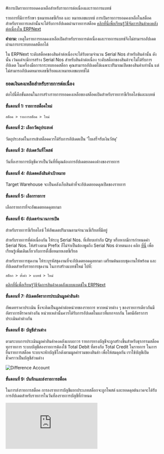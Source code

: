 <!-- add-breadcrumbs -->
#การเปิดรายการยอดคงเหลือสำหรับรายการต่อเนื่องและรายการแบทช์

รายการที่มีการรักษา sหมายเลขซีเรียล และ หมายเลขแบทช์ การเปิดรายการยอดคงเหลือในสต็อคสำหรับรายการเหล่านั้นจะได้รับการอัปเดตผ่านรายการสต็อค [คลิกที่นี่เพื่อเรียนรู้วิธีจัดการสินค้าคงคลังต่อเนื่องใน ERPNext](/docs/user/manual/th/stock/serial-no.html)

**คำถาม:** เหตุใดรายการยอดคงเหลือเปิดสำหรับรายการต่อเนื่องและรายการแบทช์จึงไม่สามารถอัปเดตผ่านการกระทบยอดสต็อกได้

ใน ERPNext ระดับสต็อคของสินค้าต่อเนื่องจะได้รับตามจำนวน Serial Nos สำหรับสินค้านั้น ดังนั้น เว้นแต่จะมีการสร้าง Serial Nos สำหรับสินค้าต่อเนื่อง ระดับสต็อกของสินค้าจะไม่ได้รับการอัปเดต ในเครื่องมือการกระทบยอดสต็อก คุณสามารถอัปเดตได้เฉพาะปริมาณเปิดของสินค้าเท่านั้น แต่ไม่สามารถอัปเดตหมายเลขซีเรียลและหมายเลขแบทช์ได้

### ยอดเงินคงเหลือสำหรับรายการต่อเนื่อง

ต่อไปนี้คือขั้นตอนในการสร้างรายการยอดคงเหลือของสต็อคเปิดสำหรับรายการซีเรียลไลซ์และแบทช์

#### ขั้นตอนที่ 1: รายการสต็อคใหม่

`สต็อค > รายการสต็อค > ใหม่`

#### ขั้นตอนที่ 2: เลือกวัตถุประสงค์

วัตถุประสงค์ในการเข้าสต็อคควรได้รับการอัปเดตเป็น 'ใบเสร็จรับเงินวัสดุ'

#### ขั้นตอนที่ 3: อัปเดตวันที่โพสต์

วันที่ลงรายการบัญชีควรเป็นวันที่ที่คุณต้องการอัปเดตยอดคงค้างของรายการ

#### ขั้นตอนที่ 4: อัปเดตคลังสินค้าเป้าหมาย

Target Warehouse จะเป็นคลังเก็บสินค้าที่จะอัปเดตยอดดุลเปิดของรายการ

#### ขั้นตอนที่ 5: เลือกรายการ

เลือกรายการที่จะอัพเดตยอดดุลยกมา

#### ขั้นตอนที่ 6: อัปเดตจำนวนการเปิด

สำหรับรายการซีเรียลไลซ์ ให้อัพเดตปริมาณตามจำนวนซีเรียลที่มีอยู่

สำหรับรายการที่ต่อเนื่องกัน ให้ระบุ Serial Nos. ที่เทียบเท่ากับ Qty หรือหากมีการกำหนดค่า Serial Nos. ให้สร้างตาม Prefix ก็ไม่จำเป็นต้องพูดถึง Serial Nos ด้วยตนเอง คลิก [ที่นี่](/docs/user/manual/th/stock/articles/serial-no-naming.html) เพื่อเรียนรู้เพิ่มเติมเกี่ยวกับการตั้งชื่อหมายเลขซีเรียล

สำหรับรายการชุดงาน ให้ระบุรหัสชุดงานที่จะอัปเดตยอดดุลยกมา เตรียมต้นแบบชุดงานให้พร้อม และอัปเดตสำหรับรายการชุดงาน ในการสร้างแบทช์ใหม่ ไปที่:

`สต็อก > ตั้งค่า > แบทช์ > ใหม่`

[คลิกที่นี่เพื่อเรียนรู้วิธีจัดการสินค้าคงคลังแบบแบตช์ใน ERPNext](/docs/user/manual/th/stock/articles/managing-batch-wise-inventory.html)

#### ขั้นตอนที่ 7: อัปเดตอัตราการประเมินมูลค่าสินค้า

อัพเดทราคาประเมิน ซึ่งจะคิดเป็นมูลค่าต่อหน่วยของรายการ หากหน่วยต่าง ๆ ของรายการเดียวกันมีอัตราการตีราคาต่างกัน หน่วยเหล่านั้นควรได้รับการอัปเดตในแถวที่แยกจากกัน โดยมีอัตราการประเมินค่าต่างกัน

#### ขั้นตอนที่ 8: บัญชีส่วนต่าง

ตามระบบการประเมินมูลค่าสินค้าคงคลังแบบถาวร รายการทางบัญชีจะถูกสร้างขึ้นสำหรับธุรกรรมสต็อคทุกรายการ ระบบบัญชีสองรายการต้องใช้ Total Debit ที่ตรงกับ Total Credit ในรายการ ในการยื่นรายการสต็อค ระบบจะหักบัญชีโกดังตามมูลค่ารวมของสินค้า เพื่อให้สมดุลกัน เราใช้บัญชีเปิดชั่วคราวเป็นบัญชีส่วนต่าง

<img alt="Difference Account" class="screenshot" src="{{docs_base_url}}/assets/img/articles/difference-account-1.png">

#### ขั้นตอนที่ 9: บันทึกและส่งรายการสต็อค

ในการส่งรายการสต็อค การลงรายการบัญชีแยกประเภทสต็อกจะถูกโพสต์ และยอดดุลต้นงวดจะได้รับการอัปเดตสำหรับรายการในวันที่ลงรายการบัญชีที่กำหนด


<div>
    <div class="embed-container">
        <iframe src="https://www.youtube.com/embed/nlHX0ZZ84Lw?start=120" frameborder="0" allow="autoplay; encrypted-media" allowfullscreen>
        </iframe>
    </div>
</div>

<!-- markdown -->

